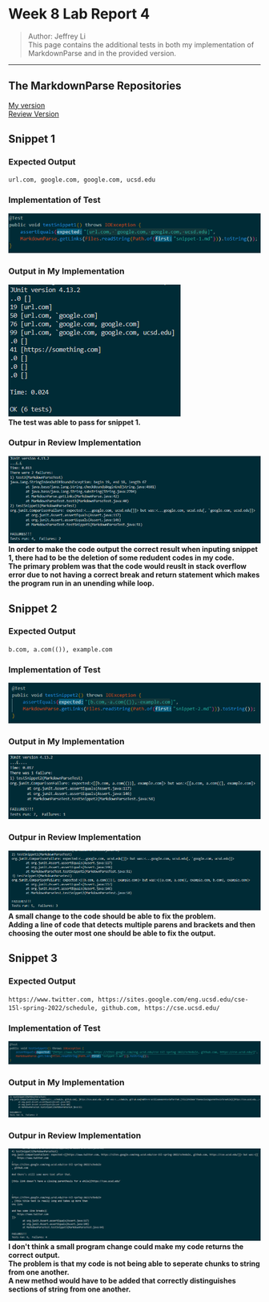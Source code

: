 # Week 8 Lab Report 4
> Author: Jeffrey Li \
This page contains the additional tests in both my implementation of MarkdownParse and in the provided version.
___
## The MarkdownParse Repositories
[My version](https://github.com/jeffreyli640/markdown-parser) \
[Review Version](https://github.com/khiemddang/markdown-parser)
## Snippet 1
### Expected Output
`url.com, google.com, google.com, ucsd.edu`
### Implementation of Test
![](LabReport4/s1.png)
### Output in My Implementation
![](LabReport4/output-j-1.png) \
**The test was able to pass for snippet 1.**
### Outpur in Review Implementation
![](LabReport4/output-r-1.png) \
**In order to make the code output the correct result when inputing snippet 1, there had to be the deletion of some redudent codes in my code.** \
**The primary problem was that the code would reuslt in stack overflow error due to not having a correct break and return statement which makes the program run in an unending while loop.**
## Snippet 2
### Expected Output
`b.com, a.com(()), example.com`
### Implementation of Test
![](LabReport4/s2.png)
### Output in My Implementation
![](LabReport4/output-j-2.png) 
### Outpur in Review Implementation
![](LabReport4/output-r-2.png) \
**A small change to the code should be able to fix the problem.** \
**Adding a line of code that detects multiple parens and brackets and then choosing the outer most one should be able to fix the output.**
## Snippet 3
### Expected Output
`https://www.twitter.com, https://sites.google.com/eng.ucsd.edu/cse-15l-spring-2022/schedule, github.com, https://cse.ucsd.edu/`
### Implementation of Test
![](LabReport4/s3.png)
### Output in My Implementation
![](LabReport4/output-j-3.png)
### Outpur in Review Implementation
![](LabReport4/output-r-3.png) \
**I don't think a small program change could make my code returns the correct output.** \
**The problem is that my code is not being able to seperate chunks to string from one another.** \
**A new method would have to be added that correctly distinguishes sections of string from one another.** 